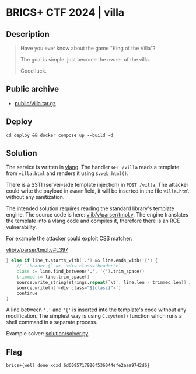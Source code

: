 # BRICS+ CTF 2024 | villa

## Description

> Have you ever know about the game "King of the Villa"?
> 
> The goal is simple: just become the owner of the villa.
> 
> Good luck.

## Public archive

- [public/villa.tar.gz](public/villa.tar.gz)

## Deploy

```
cd deploy && docker compose up --build -d
```

## Solution

The service is written in [vlang](https://vlang.io/). The handler `GET /villa` reads a template from `villa.html` and renders it using `$vweb.html()`.

There is a SSTI (server-side template injection) in `POST /villa`. The attacker could write the payload in `owner` field, it will be inserted in the file `villa.html` without any sanitization.

The intended solution requires reading the standard library's template engine. The source code is here: [vlib/v/parser/tmpl.v](https://github.com/vlang/v/blob/master/vlib/v/parser/tmpl.v). The engine translates the template into a vlang code and compiles it, therefore there is an RCE vulnerability.

For example the attacker could exploit CSS matcher:

[vlib/v/parser/tmpl.v#L397](https://github.com/vlang/v/blob/715dc3116123b69abe25d14536cad18da6bd7ab6/vlib/v/parser/tmpl.v#L397)

```v
} else if line_t.starts_with('.') && line.ends_with('{') {
    // `.header {` => `<div class='header'>`
    class := line.find_between('.', '{').trim_space()
    trimmed := line.trim_space()
    source.write_string(strings.repeat(`\t`, line.len - trimmed.len)) // add the necessary indent to keep <div><div><div> code clean
    source.writeln('<div class="${class}">')
    continue
}
```

A line between `'.'` and `'{'` is inserted into the template's code without any modification. The simplest way is using `C.system()` function which runs a shell command in a separate process.

Example solver: [solution/solver.py](solution/solver.py)

## Flag

```
brics+{well_done_xdxd_6d6095717920f536044efe2aaa9742d6}
```